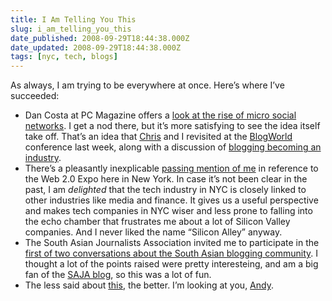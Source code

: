 ```yaml
---
title: I Am Telling You This
slug: i_am_telling_you_this
date_published: 2008-09-29T18:44:38.000Z
date_updated: 2008-09-29T18:44:38.000Z
tags: [nyc, tech, blogs]
---
```


As always, I am trying to be everywhere at once. Here’s where I’ve succeeded:

- Dan Costa at PC Magazine offers a [look at the rise of micro social networks](https://books.google.com/books?id=_hGsvsL4vVwC&pg=PA70&lpg=PA70&dq=pc+magazine+%22The+Micro+Threat+to+Facebook%22&source=bl&ots=GYjsGmDLFU&sig=ACfU3U0r5TFtZBfwzL4LWkWVUdEnzSqFmA&hl=en&sa=X&ved=2ahUKEwjEsLjU59H8AhWyElkFHS8tDbUQ6AF6BAgIEAM#v=onepage&q&f=false). I get a nod there, but it’s more satisfying to see the idea itself take off. That’s an idea that [Chris](https://web.archive.org/web/20080915220817/http://www.r21.org/) and I revisited at the [BlogWorld](https://web.archive.org/web/20081029074945/http://www.blogworldexpo.com/) conference last week, along with a discussion of [blogging becoming an industry](https://web.archive.org/web/20081002024906/http://videos.webpronews.com/2008/09/29/blogworld-blogging-becoming-an-industry/).
- There’s a pleasantly inexplicable [passing mention of me](https://web.archive.org/web/20081216042101/http://blog.internetnews.com/kcorbin/2008/09/silicon-alley-no-more.html) in reference to the Web 2.0 Expo here in New York. In case it’s not been clear in the past, I am *delighted* that the tech industry in NYC is closely linked to other industries like media and finance. It gives us a useful perspective and makes tech companies in NYC wiser and less prone to falling into the echo chamber that frustrates me about a lot of Silicon Valley companies. And I never liked the name “Silicon Alley” anyway.
- The South Asian Journalists Association invited me to participate in the [first of two conversations about the South Asian blogging community](https://web.archive.org/web/20081219070538/http://www.sajaforum.org/2008/09/webcast-the-sou.html). I thought a lot of the points raised were pretty interesteing, and am a big fan of the [SAJA blog](http://www.sajaforum.org/), so this was a lot of fun.
- The less said about [this](http://sippey.typepad.com/filtered/2008/09/anil-dash-remixes-the-freeconferencecallcom-hold-music.html), the better. I’m looking at you, [Andy](http://www.buzzfeed.com/yacomink/hold-music-remix-v).
